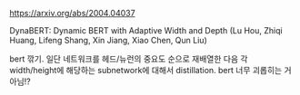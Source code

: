 https://arxiv.org/abs/2004.04037

DynaBERT: Dynamic BERT with Adaptive Width and Depth (Lu Hou, Zhiqi Huang, Lifeng Shang, Xin Jiang, Xiao Chen, Qun Liu)

bert 깎기. 일단 네트워크를 헤드/뉴런의 중요도 순으로 재배열한 다음 각 width/height에 해당하는 subnetwork에 대해서 distillation. bert 너무 괴롭히는 거 아님!?